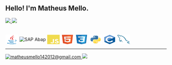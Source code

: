 ## Hello! I'm Matheus Mello.

<div style="display: inline_block">
  <a href="https://github.com/mmmello">
    <img height="169em" src="https://github-readme-stats.vercel.app/api?username=mmmello&show_icons=true&theme=dark&include_all_commits=true&count_private=true"/>
    <img height="169em" src="https://github-readme-stats.vercel.app/api/top-langs/?username=mmmello&layout=compact&langs_count=7&theme=dark"/>
  </a>
</div>

</br>
  
<div style="display: inline_block"><br>
  <img align="center" title="Java" alt="Java" height="30" width="40" src="https://raw.githubusercontent.com/devicons/devicon/master/icons/java/java-original.svg">
  <img align="center" title="SAP Abap" alt="SAP Abap" height="30" width="55" src="https://img.shields.io/badge/SAP-0FAAFF?style=for-the-badge&logo=sap&logoColor=white">
  <img align="center" title="Java Script" alt="Java Script" height="30" width="40" src="https://raw.githubusercontent.com/devicons/devicon/master/icons/javascript/javascript-plain.svg">
  <img align="center" title="HTML5" alt="HTML" height="30" width="40" src="https://raw.githubusercontent.com/devicons/devicon/master/icons/html5/html5-original.svg">
  <img align="center" title="CSS3" alt="CSS" height="30" width="40" src="https://raw.githubusercontent.com/devicons/devicon/master/icons/css3/css3-original.svg">
  <img align="center" title="Python" alt="Python" height="30" width="40" src="https://raw.githubusercontent.com/devicons/devicon/master/icons/python/python-original.svg">
  <img align="center" title="C" alt="C" height="30" width="40" src="https://raw.githubusercontent.com/devicons/devicon/master/icons/c/c-original.svg">
  <img align="center" title="MySQL" alt="MySQL" height="30" width="40" src="https://raw.githubusercontent.com/devicons/devicon/master/icons/mysql/mysql-original.svg">
</div>
  
  <hr>
  
  <div>
    <!--<a href="https://instagram.com/m4theus_mello" target="_blank">
      <img src="https://img.shields.io/badge/-Instagram-%23E4405F?style=for-the-badge&logo=instagram&logoColor=white" target="_blank">
    </a>-->
    <a href = "mailto:matheusmello142012@gmail.com" target="_blank">
      <img title="matheusmello142012@gmail.com" src="https://img.shields.io/badge/Gmail-D14836?style=for-the-badge&logo=gmail&logoColor=white">
    </a>
    <a href="https://www.linkedin.com/in/matheus-mello-011365221/" target="_blank">
      <img src="https://img.shields.io/badge/-LinkedIn-%230077B5?style=for-the-badge&logo=linkedin&logoColor=white">
    </a>
  </div>
  
 <!-- ![Snake animation](https://github.com/mmmello/mmmello/blob/output/github-contribution-grid-snake.svg) -->
